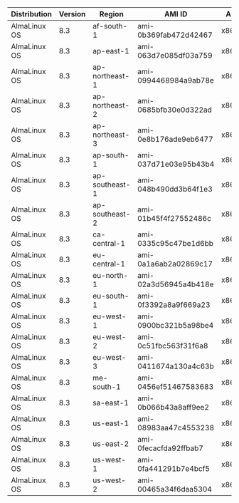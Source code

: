 Distribution|Version|Region|AMI ID|Arch
-|-|-|-|-
AlmaLinux OS |8.3 |af-south-1 |ami-0b369fab472d42467 |x86_64
AlmaLinux OS |8.3 |ap-east-1 |ami-063d7e085df03a759 |x86_64
AlmaLinux OS |8.3 |ap-northeast-1 |ami-0994468984a9ab78e |x86_64
AlmaLinux OS |8.3 |ap-northeast-2 |ami-0685bfb30e0d322ad |x86_64
AlmaLinux OS |8.3 |ap-northeast-3 |ami-0e8b176ade9eb6477 |x86_64
AlmaLinux OS |8.3 |ap-south-1 |ami-037d71e03e95b43b4 |x86_64
AlmaLinux OS |8.3 |ap-southeast-1 |ami-048b490dd3b64f1e3 |x86_64
AlmaLinux OS |8.3 |ap-southeast-2 |ami-01b45f4f27552486c |x86_64
AlmaLinux OS |8.3 |ca-central-1 |ami-0335c95c47be1d6bb |x86_64
AlmaLinux OS |8.3 |eu-central-1 |ami-0a1a6ab2a02869c17 |x86_64
AlmaLinux OS |8.3 |eu-north-1 |ami-02a3d56945a4b418e |x86_64
AlmaLinux OS |8.3 |eu-south-1 |ami-0f3392a8a9f669a23 |x86_64
AlmaLinux OS |8.3 |eu-west-1 |ami-0900bc321b5a98be4 |x86_64
AlmaLinux OS |8.3 |eu-west-2 |ami-0c51fbc563f31f6a8 |x86_64
AlmaLinux OS |8.3 |eu-west-3 |ami-0411674a130a4c63b |x86_64
AlmaLinux OS |8.3 |me-south-1 |ami-0456ef51467583683 |x86_64
AlmaLinux OS |8.3 |sa-east-1 |ami-0b066b43a8aff9ee2 |x86_64
AlmaLinux OS |8.3 |us-east-1 |ami-08983aa47c4553238 |x86_64
AlmaLinux OS |8.3 |us-east-2 |ami-0fecacfda92ffbab7 |x86_64
AlmaLinux OS |8.3 |us-west-1 |ami-0fa441291b7e4bcf5 |x86_64
AlmaLinux OS |8.3 |us-west-2 |ami-00465a34f6daa5304 |x86_64